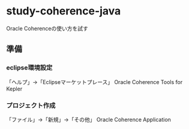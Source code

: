 study-coherence-java
====================

Oracle Coherenceの使い方を試す


準備
----

### eclipse環境設定

「ヘルプ」→「Eclipseマーケットプレース」
Oracle Coherence Tools for Kepler


### プロジェクト作成

「ファイル」→「新規」→「その他」
Oracle Coherence Application



